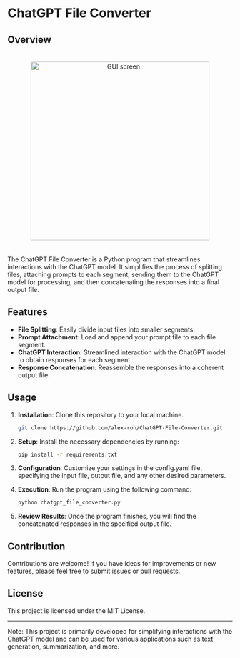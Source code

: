 # ChatGPT File Converter
## Overview
<div style="text-align:center; padding: 20px;">
  <img src="https://github.com/alex-roh/ChatGPT-File-Converter/assets/54312875/ed9e7dd5-18d3-4ed7-b668-06381a2a74be" alt="GUI screen" style="height: 400px;">
</div>

The ChatGPT File Converter is a Python program that streamlines interactions with the ChatGPT model. It simplifies the process of splitting files, attaching prompts to each segment, sending them to the ChatGPT model for processing, and then concatenating the responses into a final output file.

## Features
- **File Splitting**: Easily divide input files into smaller segments.
- **Prompt Attachment**: Load and append your prompt file to each file segment.
- **ChatGPT Interaction**: Streamlined interaction with the ChatGPT model to obtain responses for each segment.
- **Response Concatenation**: Reassemble the responses into a coherent output file.

## Usage
1. **Installation**: Clone this repository to your local machine.

    ```bash
    git clone https://github.com/alex-roh/ChatGPT-File-Converter.git
    ```

2. **Setup**: Install the necessary dependencies by running:

    ```bash
    pip install -r requirements.txt
    ```

3. **Configuration**: Customize your settings in the config.yaml file, specifying the input file, output file, and any other desired parameters.

4. **Execution**: Run the program using the following command:

    ```bash
    python chatgpt_file_converter.py
    ```

5. **Review Results**: Once the program finishes, you will find the concatenated responses in the specified output file.

## Contribution
Contributions are welcome! If you have ideas for improvements or new features, please feel free to submit issues or pull requests.

## License
This project is licensed under the MIT License.

---

Note: This project is primarily developed for simplifying interactions with the ChatGPT model and can be used for various applications such as text generation, summarization, and more.